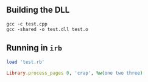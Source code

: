 ## Building the DLL

```
gcc -c test.cpp
gcc -shared -o test.dll test.o
```

## Running in `irb`
```ruby
load 'test.rb'

Library.process_pages 0, 'crap', %w(one two three)
```
